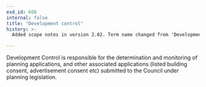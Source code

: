 ```yaml
---
esd_id: 608
internal: false
title: "Development control"
history: >-
  Added scope notes in version 2.02. Term name changed from 'Development control' to 'Planning - development control' in version 3.00. Name changed to 'development control' in version 4.00.

---
```


Development Control is responsible for the determination and monitoring of planning applications, and other associated applications (listed building consent, advertisement consent etc) submitted to the Council under planning legislation.

